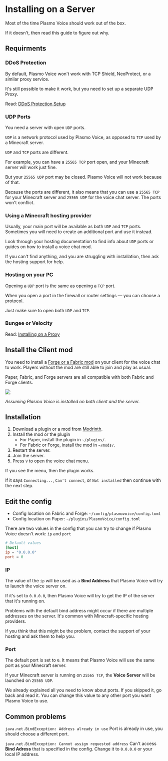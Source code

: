 # Installing on a Server

Most of the time Plasmo Voice should work out of the box.

If it doesn't, then read this guide to figure out why.

## Requirments

### DDoS Protection

By default, Plasmo Voice won't work with TCP Shield, NeoProtect, or a similar proxy service.

It's still possible to make it work, but you need to set up a separate UDP Proxy.

Read: [DDoS Protection Setup]()

### UDP Ports

You need a server with open `UDP` ports.

`UDP` is a network protocol used by Plasmo Voice, as opposed to `TCP` used by a Minecraft server. 

`UDP` and `TCP` ports are different.

For example, you can have a `25565 TCP` port open, and your Minecraft server will work just fine.

But your `25565 UDP` port may be closed. Plasmo Voice will not work because of that.

Because the ports are different, it also means that you can use a `25565 TCP` for your Minecraft server and `25565 UDP` for the voice chat server. The ports won't conflict.

### Using a Minecraft hosting provider

Usually, your main port will be available as both `UDP` and `TCP` ports. Sometimes you will need to create an additional port and use it instead.

Look through your hosting documentation to find info about `UDP` ports or guides on how to install a voice chat mod. 

If you can't find anything, and you are struggling with installation, then ask the hosting support for help. 

### Hosting on your PC

Opening a `UDP` port is the same as opening a `TCP` port.

When you open a port in the firewall or router settings —  you can choose a protocol.

Just make sure to open both `UDP` and `TCP`.

### Bungee or Velocity

Read: [Installing on a Proxy](/docs/server/proxy/) 

## Install the Client mod

You need to install a [Forge or a Fabric mod](https://modrinth.com/mod/plasmo-voice) on your client for the voice chat to work. Players without the mod are still able to join and play as usual.

Paper, Fabric, and Forge servers are all compatible with both Fabric and Forge clients.

![](https://imgur.com/dxgaWJ2.png)

*Assuming Plasmo Voice is installed on both client and the server.*

## Installation

1. Download a plugin or a mod from [Modrinth](https://modrinth.com/mod/plasmo-voice).
2. Install the mod or the plugin
   - For Paper, install the plugin in `~/plugins/`.
   - For Fabric or Forge, install the mod in `~/mods/`.
3. Restart the server.
4. Join the server.
5. Press `V` to open the voice chat menu.

If you see the menu, then the plugin works.

If it says `Connecting...`, `Can't connect`, or `Not installed` then continue with the next step.

## Edit the config

- Config location on Fabric and Forge: `~/config/plasmovoice/config.toml`
- Config location on Paper: `~/plugins/PlasmoVoice/config.toml`

There are two values in the config that you can try to change if Plasmo Voice doesn't work: `ip` and `port`

```toml
# Default values
[host]
ip = "0.0.0.0"
port = 0
```

### IP 

The value of the `ip` will be used as a **Bind Address** that Plasmo Voice will try to launch the voice server on.

If it's set to `0.0.0.0`, then Plasmo Voice will try to get the IP of the server that it's running on.

Problems with the default bind address might occur if there are multiple addresses on the server. It's common with Minecraft-specific hosting providers.

If you think that this might be the problem, contact the support of your hosting and ask them to help you.

### Port

The default port is set to `0`. It means that Plasmo Voice will use the same port as your Minecraft server.

If your Minecraft server is running on `25565 TCP`, the **Voice Server** will be launched on `25565 UDP`.

We already explained all you need to know about ports. If you skipped it, go back and read it. You can change this value to any other port you want Plasmo Voice to use.


## Common problems

`java.net.BindException: Address already in use` Port is already in use, you should choose a different port.

`java.net.BindException: Cannot assign requested address` Can't access **Bind Adress** that is specified in the config. Change it to `0.0.0.0` or your local IP address.